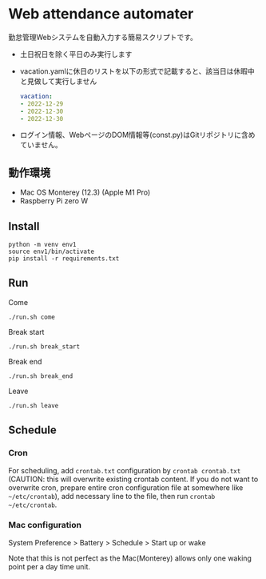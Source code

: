 # Web attendance automater

勤怠管理Webシステムを自動入力する簡易スクリプトです。

- 土日祝日を除く平日のみ実行します
- vacation.yamlに休日のリストを以下の形式で記載すると、該当日は休暇中と見做して実行しません

  ```yaml
  vacation: 
  - 2022-12-29
  - 2022-12-30
  - 2022-12-30
  ```

- ログイン情報、WebページのDOM情報等(const.py)はGitリポジトリに含めていません。

## 動作環境

- Mac OS Monterey (12.3) (Apple M1 Pro)
- Raspberry Pi zero W

## Install

```
python -m venv env1
source env1/bin/activate
pip install -r requirements.txt
```

## Run

Come

```
./run.sh come
```

Break start

```
./run.sh break_start
```

Break end

```
./run.sh break_end
```


Leave

```
./run.sh leave
```

## Schedule

### Cron

For scheduling, add `crontab.txt` configuration by `crontab crontab.txt` (CAUTION: this will overwrite existing crontab content. If you do not want to overwrite cron, prepare entire cron configuration file at somewhere like `~/etc/crontab`), add necessary line to the file, then run `crontab ~/etc/crontab`. 

### Mac configuration

System Preference > Battery > Schedule > Start up or wake

Note that this is not perfect as the Mac(Monterey) allows only one waking point per a day time unit.  